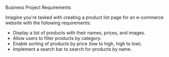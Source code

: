 Business Project Requirements

Imagine you're tasked with creating a product list page for an e-commerce website with the following requirements:

- Display a list of products with their names, prices, and images.
- Allow users to filter products by category.
- Enable sorting of products by price (low to high, high to low).
- Implement a search bar to search for products by name.